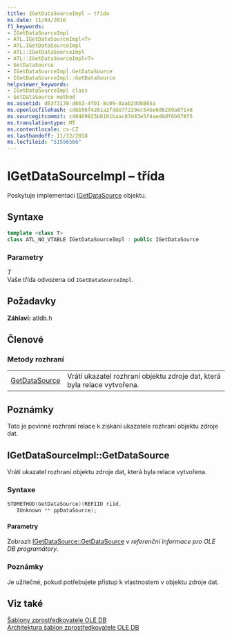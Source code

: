 ```yaml
---
title: IGetDataSourceImpl – třída
ms.date: 11/04/2016
f1_keywords:
- IGetDataSourceImpl
- ATL.IGetDataSourceImpl<T>
- ATL.IGetDataSourceImpl
- ATL::IGetDataSourceImpl
- ATL::IGetDataSourceImpl<T>
- GetDataSource
- IGetDataSourceImpl.GetDataSource
- IGetDataSourceImpl::GetDataSource
helpviewer_keywords:
- IGetDataSourceImpl class
- GetDataSource method
ms.assetid: d63f3178-d663-4f01-8c09-8aab2dd6805a
ms.openlocfilehash: cd6b56f4281a2fdde77229ec54be6d6289a87148
ms.sourcegitcommit: c40469825b6101baac87d43e5f4aed6df6b078f5
ms.translationtype: MT
ms.contentlocale: cs-CZ
ms.lasthandoff: 11/12/2018
ms.locfileid: "51556566"
---
```

# <a name="igetdatasourceimpl-class"></a>IGetDataSourceImpl – třída

Poskytuje implementaci [IGetDataSource](https://docs.microsoft.com/previous-versions/windows/desktop/ms709721(v=vs.85)) objektu.

## <a name="syntax"></a>Syntaxe

```cpp
template <class T>
class ATL_NO_VTABLE IGetDataSourceImpl : public IGetDataSource
```

### <a name="parameters"></a>Parametry

*T*<br/>
Vaše třída odvozena od `IGetDataSourceImpl`.

## <a name="requirements"></a>Požadavky

**Záhlaví:** atldb.h

## <a name="members"></a>Členové

### <a name="interface-methods"></a>Metody rozhraní

|||
|-|-|
|[GetDataSource](#getdatasource)|Vrátí ukazatel rozhraní objektu zdroje dat, která byla relace vytvořena.|

## <a name="remarks"></a>Poznámky

Toto je povinné rozhraní relace k získání ukazatele rozhraní objektu zdroje dat.

## <a name="getdatasource"></a> IGetDataSourceImpl::GetDataSource

Vrátí ukazatel rozhraní objektu zdroje dat, která byla relace vytvořena.

### <a name="syntax"></a>Syntaxe

```cpp
STDMETHOD(GetDataSource)(REFIID riid,
   IUnknown ** ppDataSource);
```

#### <a name="parameters"></a>Parametry

Zobrazit [IGetDataSource::GetDataSource](https://docs.microsoft.com/previous-versions/windows/desktop/ms725443(v=vs.85)) v *referenční informace pro OLE DB programátory*.

### <a name="remarks"></a>Poznámky

Je užitečné, pokud potřebujete přístup k vlastnostem v objektu zdroje dat.

## <a name="see-also"></a>Viz také

[Šablony zprostředkovatele OLE DB](../../data/oledb/ole-db-provider-templates-cpp.md)<br/>
[Architektura šablon zprostředkovatele OLE DB](../../data/oledb/ole-db-provider-template-architecture.md)